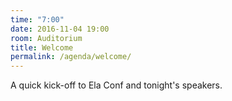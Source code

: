 ```yaml
---
time: "7:00"
date: 2016-11-04 19:00
room: Auditorium
title: Welcome
permalink: /agenda/welcome/
---
```


A quick kick-off to Ela Conf and tonight's speakers.
